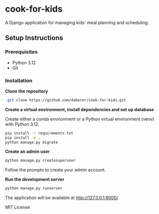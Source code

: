 
# cook-for-kids

A Django application for managing kids' meal planning and scheduling.

## Setup Instructions

### Prerequisites
- Python 3.12
- Git

### Installation

**Clone the repository**
  ```bash
   git clone https://github.com/daberer/cook-for-kids.git
 ```

**Create a virtual environment, install dependencies and set up database**

Create either a conda environment or a Python virtual environment (venv) with Python 3.12.


```Bash
pip install -r requirements.txt
pip install -e .
python manage.py migrate
```

**Create an admin user**

```Bash
python manage.py createsuperuser
```


Follow the prompts to create your admin account.


**Run the development server**




```Bash
python manage.py runserver
```

The application will be available at http://127.0.0.1:8000/

MIT License